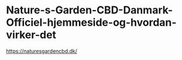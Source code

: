 # Nature-s-Garden-CBD-Danmark-Officiel-hjemmeside-og-hvordan-virker-det
https://naturesgardencbd.dk/
